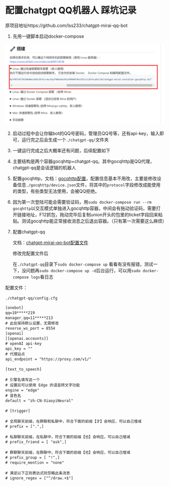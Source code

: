 # 配置chatgpt QQ机器人 踩坑记录

原项目地址https://github.com/lss233/chatgpt-mirai-qq-bot

1. 先用一键脚本启动docker-compose

![img](.\Figure1.png)

2. 启动过程中会让你输bot的QQ号密码，管理员QQ号等，还有api-key，输入即可，运行完之后会生成一个`./chatgpt-qq/`文件夹

3. 一键运行完成之后大概率还有问题，后续配置如下

4. 主要结构是两个容器gocqhttp+chatgpt-qq，其中gocqhttp是QQ代理，chatgpt-qq是会话逻辑的机器人

5. 配置gocqhttp，文档：[gocqhttp配置](https://docs.go-cqhttp.org/guide/config.html)，配置信息基本不用改，主要是修改设备信息`./gocqhttp/device.json`文件，将其中的`protocol`字段修改成能使用的类型，有些类型无法使用，会被QQ拒绝。

6. 因为第一次登陆可能会需要验证码，用`sudo docker-compose run --rm gocqhttp`以交互模式单独进入gocqhttp容器，中间会有拖动验证码，需要打开链接地址，F12抓包，拖动完毕后复制union开头的包里的ticket字段回来粘贴。测试gocqhttp能正常接收消息之后退出容器。（只有第一次需要这么麻烦）

7. 配置chatgpt-qq

   文档：[chatgpt-mirai-qq-bot配置文件](https://chatgpt-qq.lss233.com/pei-zhi-wen-jian-jiao-cheng/wan-zheng-pei-zhi-wen-jian-yang-li)

   修改完配置文件后

   在`./chatgpt-qq`目录下`sudo docker-compose up` 看看有没有报错，测试一下，没问题再`sudo docker-compose up -d`后台运行，可以用`sudo docker-compose logs`看日志

配置文件：

`./chatgpt-qq/config.cfg`

```pyhton
[onebot]
qq=10*****219
manager_qq=11*****213
# 此处保持默认设置，无需修改
reverse_ws_port = 8554
[openai]
[[openai.accounts]]
# openAI api-key
api_key = ""  
# 代理站点
api_endpoint = "https://proxy.com/v1/"

[text_to_speech]

# 引擎名填写这一个
# 设置后可以使用 Edge 的语音转文字功能
engine = "edge"
# 音色名
default = "zh-CN-XiaoyiNeural"

# [trigger]

# 全局聊天前缀，在群聊和私聊中，符合下面的前缀【才】会响应，可以自己增减
# prefix = [".",]

# 私聊聊天前缀，在私聊中，符合下面的前缀【也】会响应，可以自己增减
# prefix_friend = [ "ask",]

# 群聊聊天前缀，在群聊中，符合下面的前缀【也】会响应，可以自己增减
# prefix_group = [ "!",]
# require_mention = "none"

# 满足以下正则表达式则忽略此条消息
# ignore_regex = ["^/draw.+$"]
```
